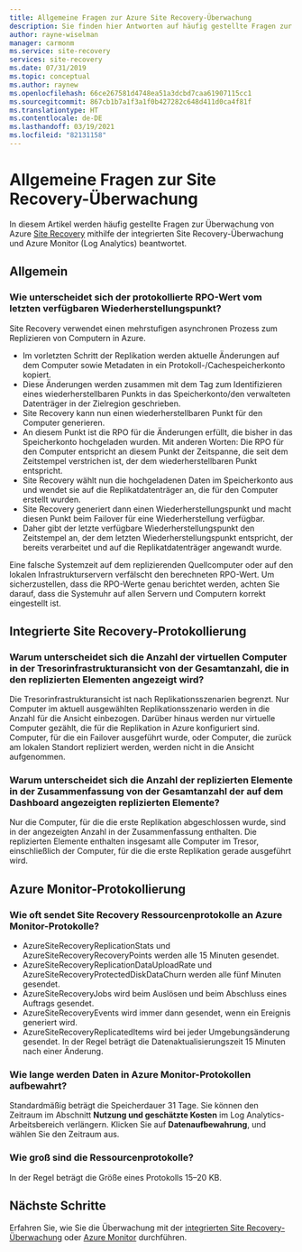 ```yaml
---
title: Allgemeine Fragen zur Azure Site Recovery-Überwachung
description: Sie finden hier Antworten auf häufig gestellte Fragen zur Azure Site Recovery-Überwachung mithilfe der integrierten Überwachung und Azure Monitor (Log Analytics).
author: rayne-wiselman
manager: carmonm
ms.service: site-recovery
services: site-recovery
ms.date: 07/31/2019
ms.topic: conceptual
ms.author: raynew
ms.openlocfilehash: 66ce267581d4748ea51a3dcbd7caa61907115cc1
ms.sourcegitcommit: 867cb1b7a1f3a1f0b427282c648d411d0ca4f81f
ms.translationtype: HT
ms.contentlocale: de-DE
ms.lasthandoff: 03/19/2021
ms.locfileid: "82131158"
---
```

# <a name="common-questions-about-site-recovery-monitoring"></a>Allgemeine Fragen zur Site Recovery-Überwachung

In diesem Artikel werden häufig gestellte Fragen zur Überwachung von Azure [Site Recovery](site-recovery-overview.md) mithilfe der integrierten Site Recovery-Überwachung und Azure Monitor (Log Analytics) beantwortet.

## <a name="general"></a>Allgemein

### <a name="how-is-the-rpo-value-logged-different-from-the-latest-available-recovery-point"></a>Wie unterscheidet sich der protokollierte RPO-Wert vom letzten verfügbaren Wiederherstellungspunkt?

Site Recovery verwendet einen mehrstufigen asynchronen Prozess zum Replizieren von Computern in Azure.

- Im vorletzten Schritt der Replikation werden aktuelle Änderungen auf dem Computer sowie Metadaten in ein Protokoll-/Cachespeicherkonto kopiert.
- Diese Änderungen werden zusammen mit dem Tag zum Identifizieren eines wiederherstellbaren Punkts in das Speicherkonto/den verwalteten Datenträger in der Zielregion geschrieben.
- Site Recovery kann nun einen wiederherstellbaren Punkt für den Computer generieren.
- An diesem Punkt ist die RPO für die Änderungen erfüllt, die bisher in das Speicherkonto hochgeladen wurden. Mit anderen Worten: Die RPO für den Computer entspricht an diesem Punkt der Zeitspanne, die seit dem Zeitstempel verstrichen ist, der dem wiederherstellbaren Punkt entspricht.
- Site Recovery wählt nun die hochgeladenen Daten im Speicherkonto aus und wendet sie auf die Replikatdatenträger an, die für den Computer erstellt wurden.
- Site Recovery generiert dann einen Wiederherstellungspunkt und macht diesen Punkt beim Failover für eine Wiederherstellung verfügbar.
- Daher gibt der letzte verfügbare Wiederherstellungspunkt den Zeitstempel an, der dem letzten Wiederherstellungspunkt entspricht, der bereits verarbeitet und auf die Replikatdatenträger angewandt wurde.


Eine falsche Systemzeit auf dem replizierenden Quellcomputer oder auf den lokalen Infrastrukturservern verfälscht den berechneten RPO-Wert. Um sicherzustellen, dass die RPO-Werte genau berichtet werden, achten Sie darauf, dass die Systemuhr auf allen Servern und Computern korrekt eingestellt ist.



## <a name="inbuilt-site-recovery-logging"></a>Integrierte Site Recovery-Protokollierung


### <a name="why-is-the-vm-count-in-the-vault-infrastructure-view-different-from-the-total-count-shown-in-replicated-items"></a>Warum unterscheidet sich die Anzahl der virtuellen Computer in der Tresorinfrastrukturansicht von der Gesamtanzahl, die in den replizierten Elementen angezeigt wird?

Die Tresorinfrastrukturansicht ist nach Replikationsszenarien begrenzt. Nur Computer im aktuell ausgewählten Replikationsszenario werden in die Anzahl für die Ansicht einbezogen. Darüber hinaus werden nur virtuelle Computer gezählt, die für die Replikation in Azure konfiguriert sind. Computer, für die ein Failover ausgeführt wurde, oder Computer, die zurück am lokalen Standort repliziert werden, werden nicht in die Ansicht aufgenommen.

### <a name="why-is-the-count-of-replicated-items-in-essentials-different-from-the-total-count-of-replicated-items-on-the-dashboard"></a>Warum unterscheidet sich die Anzahl der replizierten Elemente in der Zusammenfassung von der Gesamtanzahl der auf dem Dashboard angezeigten replizierten Elemente?

Nur die Computer, für die die erste Replikation abgeschlossen wurde, sind in der angezeigten Anzahl in der Zusammenfassung enthalten. Die replizierten Elemente enthalten insgesamt alle Computer im Tresor, einschließlich der Computer, für die die erste Replikation gerade ausgeführt wird.

## <a name="azure-monitor-logging"></a>Azure Monitor-Protokollierung


### <a name="how-often-does-site-recovery-send-resource-logs-to-azure-monitor-log"></a>Wie oft sendet Site Recovery Ressourcenprotokolle an Azure Monitor-Protokolle? 

- AzureSiteRecoveryReplicationStats und AzureSiteRecoveryRecoveryPoints werden alle 15 Minuten gesendet.  
- AzureSiteRecoveryReplicationDataUploadRate und AzureSiteRecoveryProtectedDiskDataChurn werden alle fünf Minuten gesendet. 
- AzureSiteRecoveryJobs wird beim Auslösen und beim Abschluss eines Auftrags gesendet.
- AzureSiteRecoveryEvents wird immer dann gesendet, wenn ein Ereignis generiert wird. 
- AzureSiteRecoveryReplicatedItems wird bei jeder Umgebungsänderung gesendet. In der Regel beträgt die Datenaktualisierungszeit 15 Minuten nach einer Änderung. 

### <a name="how-long-is-data-kept-in-azure-monitor-logs"></a>Wie lange werden Daten in Azure Monitor-Protokollen aufbewahrt? 

Standardmäßig beträgt die Speicherdauer 31 Tage. Sie können den Zeitraum im Abschnitt **Nutzung und geschätzte Kosten** im Log Analytics-Arbeitsbereich verlängern. Klicken Sie auf **Datenaufbewahrung**, und wählen Sie den Zeitraum aus.

### <a name="whats-the-size-of-the-resource-logs"></a>Wie groß sind die Ressourcenprotokolle? 

In der Regel beträgt die Größe eines Protokolls 15–20 KB. 


## <a name="next-steps"></a>Nächste Schritte

Erfahren Sie, wie Sie die Überwachung mit der [integrierten Site Recovery-Überwachung](site-recovery-monitor-and-troubleshoot.md) oder [Azure Monitor](monitor-log-analytics.md) durchführen.


